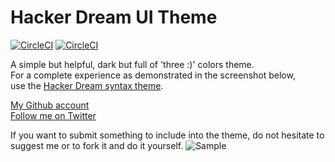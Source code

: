 # Hacker Dream UI Theme

[![CircleCI](https://img.shields.io/badge/build-passing-brightgreen.svg)]()
[![CircleCI](https://img.shields.io/badge/version-1.0.0b-blue.svg)]()

A simple but helpful, dark but full of 'three :)' colors theme.<br>
For a complete experience as demonstrated in the screenshot below,<br>
use the [Hacker Dream syntax theme](https://atom.io/themes/hacker-dream-syntax).

[My Github account](https://www.github.com/xeroxyde)<br>
[Follow me on Twitter](https://www.twitter.com/xeroxyde)<br>

If you want to submit something to include into the theme, do not hesitate to suggest me or to fork it and do it yourself.
![Sample](https://raw.githubusercontent.com/xeroxyde/hacker-dream-ui/master/sample.png)
